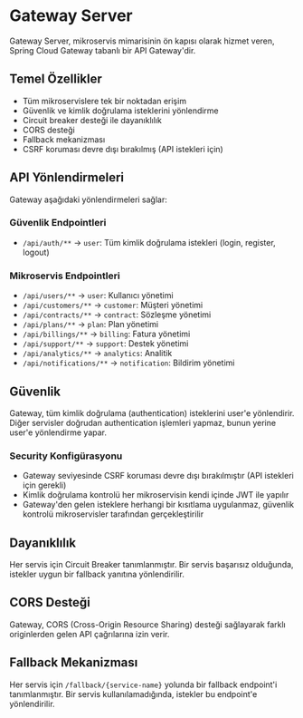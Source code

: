 # Gateway Server

Gateway Server, mikroservis mimarisinin ön kapısı olarak hizmet veren, Spring Cloud Gateway tabanlı bir API Gateway'dir.

## Temel Özellikler

- Tüm mikroservislere tek bir noktadan erişim
- Güvenlik ve kimlik doğrulama isteklerini yönlendirme
- Circuit breaker desteği ile dayanıklılık
- CORS desteği
- Fallback mekanizması
- CSRF koruması devre dışı bırakılmış (API istekleri için)

## API Yönlendirmeleri

Gateway aşağıdaki yönlendirmeleri sağlar:

### Güvenlik Endpointleri

- `/api/auth/**` -> `user`: Tüm kimlik doğrulama istekleri (login, register, logout)

### Mikroservis Endpointleri

- `/api/users/**` -> `user`: Kullanıcı yönetimi
- `/api/customers/**` -> `customer`: Müşteri yönetimi
- `/api/contracts/**` -> `contract`: Sözleşme yönetimi
- `/api/plans/**` -> `plan`: Plan yönetimi
- `/api/billings/**` -> `billing`: Fatura yönetimi
- `/api/support/**` -> `support`: Destek yönetimi
- `/api/analytics/**` -> `analytics`: Analitik
- `/api/notifications/**` -> `notification`: Bildirim yönetimi

## Güvenlik

Gateway, tüm kimlik doğrulama (authentication) isteklerini user'e yönlendirir. Diğer servisler doğrudan authentication işlemleri yapmaz, bunun yerine user'e yönlendirme yapar.

### Security Konfigürasyonu

- Gateway seviyesinde CSRF koruması devre dışı bırakılmıştır (API istekleri için gerekli)
- Kimlik doğrulama kontrolü her mikroservisin kendi içinde JWT ile yapılır
- Gateway'den gelen isteklere herhangi bir kısıtlama uygulanmaz, güvenlik kontrolü mikroservisler tarafından gerçekleştirilir

## Dayanıklılık

Her servis için Circuit Breaker tanımlanmıştır. Bir servis başarısız olduğunda, istekler uygun bir fallback yanıtına yönlendirilir.

## CORS Desteği

Gateway, CORS (Cross-Origin Resource Sharing) desteği sağlayarak farklı originlerden gelen API çağrılarına izin verir.

## Fallback Mekanizması

Her servis için `/fallback/{service-name}` yolunda bir fallback endpoint'i tanımlanmıştır. Bir servis kullanılamadığında, istekler bu endpoint'e yönlendirilir.
